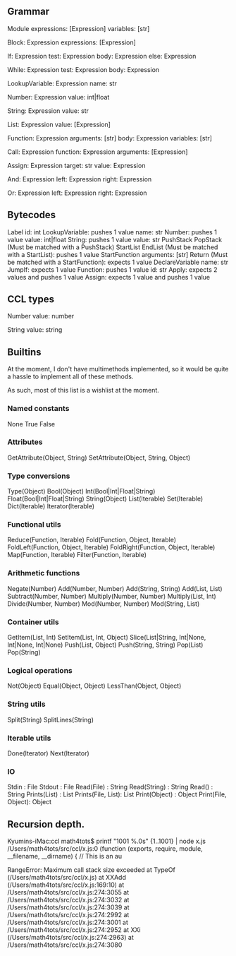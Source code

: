 
## Grammar

Module
  expressions: [Expression]
  variables: [str]

Block: Expression
  expressions: [Expression]

If: Expression
  test: Expression
  body: Expression
  else: Expression

While: Expression
  test: Expression
  body: Expression

LookupVariable: Expression
  name: str

Number: Expression
  value: int|float

String: Expression
  value: str

List: Expression
  value: [Expression]

Function: Expression
  arguments: [str]
  body: Expression
  variables: [str]

Call: Expression
  function: Expression
  arguments: [Expression]

Assign: Expression
  target: str
  value: Expression

And: Expression
  left: Expression
  right: Expression

Or: Expression
  left: Expression
  right: Expression

## Bytecodes

Label
  id: int
LookupVariable: pushes 1 value
  name: str
Number: pushes 1 value
  value: int|float
String: pushes 1 value
  value: str
PushStack
PopStack (Must be matched with a PushStack)
StartList
EndList (Must be matched with a StartList): pushes 1 value
StartFunction
  arguments: [str]
Return (Must be matched with a StartFunction): expects 1 value
DeclareVariable
  name: str
JumpIf: expects 1 value
Function: pushes 1 value
  id: str
Apply: expects 2 values and pushes 1 value
Assign: expects 1 value and pushes 1 value

## CCL types

Number
  value: number

String
  value: string



## Builtins

At the moment, I don't have multimethods implemented, so it would be quite a hassle to implement all of these methods.

As such, most of this list is a wishlist at the moment.

### Named constants
None
True
False

### Attributes
GetAttribute(Object, String)
SetAttribute(Object, String, Object)

### Type conversions
Type(Object)
Bool(Object)
Int(Bool|Int|Float|String)
Float(Bool|Int|Float|String)
String(Object)
List(Iterable)
Set(Iterable)
Dict(Iterable)
Iterator(Iterable)

### Functional utils
Reduce(Function, Iterable)
Fold(Function, Object, Iterable)
FoldLeft(Function, Object, Iterable)
FoldRight(Function, Object, Iterable)
Map(Function, Iterable)
Filter(Function, Iterable)

### Arithmetic functions
Negate(Number)
Add(Number, Number)
Add(String, String)
Add(List, List)
Subtract(Number, Number)
Multiply(Number, Number)
Multiply(List, Int)
Divide(Number, Number)
Mod(Number, Number)
Mod(String, List)

### Container utils
GetItem(List, Int)
SetItem(List, Int, Object)
Slice(List|String, Int|None, Int|None, Int|None)
Push(List, Object)
Push(String, String)
Pop(List)
Pop(String)

### Logical operations
Not(Object)
Equal(Object, Object)
LessThan(Object, Object)

### String utils
Split(String)
SplitLines(String)

### Iterable utils
Done(Iterator)
Next(Iterator)

### IO
Stdin : File
Stdout : File
Read(File) : String
Read(String) : String
Read() : String
Prints(List) : List
Prints(File, List): List
Print(Object) : Object
Print(File, Object): Object

## Recursion depth.

Kyumins-iMac:ccl math4tots$ printf "1001 %.0s" {1..1001} | node x.js 
/Users/math4tots/src/ccl/x.js:0
(function (exports, require, module, __filename, __dirname) { // This is an au

RangeError: Maximum call stack size exceeded
    at TypeOf (/Users/math4tots/src/ccl/x.js)
    at XXAdd (/Users/math4tots/src/ccl/x.js:169:10)
    at /Users/math4tots/src/ccl/x.js:274:3055
    at /Users/math4tots/src/ccl/x.js:274:3032
    at /Users/math4tots/src/ccl/x.js:274:3039
    at /Users/math4tots/src/ccl/x.js:274:2992
    at /Users/math4tots/src/ccl/x.js:274:3001
    at /Users/math4tots/src/ccl/x.js:274:2952
    at XXi (/Users/math4tots/src/ccl/x.js:274:2963)
    at /Users/math4tots/src/ccl/x.js:274:3080

